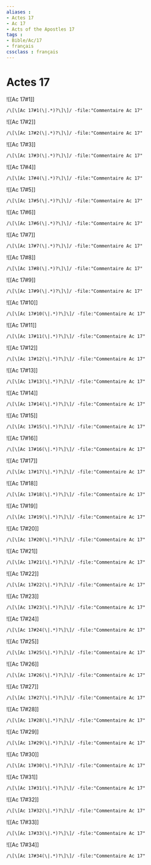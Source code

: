```yaml
---
aliases : 
- Actes 17
- Ac 17
- Acts of the Apostles 17
tags : 
- Bible/Ac/17
- français
cssclass : français
---
```


# Actes 17

![[Ac 17#1]]

```query
/\[\[Ac 17#1(\|.*)?\]\]/ -file:"Commentaire Ac 17"
```

![[Ac 17#2]]

```query
/\[\[Ac 17#2(\|.*)?\]\]/ -file:"Commentaire Ac 17"
```

![[Ac 17#3]]

```query
/\[\[Ac 17#3(\|.*)?\]\]/ -file:"Commentaire Ac 17"
```

![[Ac 17#4]]

```query
/\[\[Ac 17#4(\|.*)?\]\]/ -file:"Commentaire Ac 17"
```

![[Ac 17#5]]

```query
/\[\[Ac 17#5(\|.*)?\]\]/ -file:"Commentaire Ac 17"
```

![[Ac 17#6]]

```query
/\[\[Ac 17#6(\|.*)?\]\]/ -file:"Commentaire Ac 17"
```

![[Ac 17#7]]

```query
/\[\[Ac 17#7(\|.*)?\]\]/ -file:"Commentaire Ac 17"
```

![[Ac 17#8]]

```query
/\[\[Ac 17#8(\|.*)?\]\]/ -file:"Commentaire Ac 17"
```

![[Ac 17#9]]

```query
/\[\[Ac 17#9(\|.*)?\]\]/ -file:"Commentaire Ac 17"
```

![[Ac 17#10]]

```query
/\[\[Ac 17#10(\|.*)?\]\]/ -file:"Commentaire Ac 17"
```

![[Ac 17#11]]

```query
/\[\[Ac 17#11(\|.*)?\]\]/ -file:"Commentaire Ac 17"
```

![[Ac 17#12]]

```query
/\[\[Ac 17#12(\|.*)?\]\]/ -file:"Commentaire Ac 17"
```

![[Ac 17#13]]

```query
/\[\[Ac 17#13(\|.*)?\]\]/ -file:"Commentaire Ac 17"
```

![[Ac 17#14]]

```query
/\[\[Ac 17#14(\|.*)?\]\]/ -file:"Commentaire Ac 17"
```

![[Ac 17#15]]

```query
/\[\[Ac 17#15(\|.*)?\]\]/ -file:"Commentaire Ac 17"
```

![[Ac 17#16]]

```query
/\[\[Ac 17#16(\|.*)?\]\]/ -file:"Commentaire Ac 17"
```

![[Ac 17#17]]

```query
/\[\[Ac 17#17(\|.*)?\]\]/ -file:"Commentaire Ac 17"
```

![[Ac 17#18]]

```query
/\[\[Ac 17#18(\|.*)?\]\]/ -file:"Commentaire Ac 17"
```

![[Ac 17#19]]

```query
/\[\[Ac 17#19(\|.*)?\]\]/ -file:"Commentaire Ac 17"
```

![[Ac 17#20]]

```query
/\[\[Ac 17#20(\|.*)?\]\]/ -file:"Commentaire Ac 17"
```

![[Ac 17#21]]

```query
/\[\[Ac 17#21(\|.*)?\]\]/ -file:"Commentaire Ac 17"
```

![[Ac 17#22]]

```query
/\[\[Ac 17#22(\|.*)?\]\]/ -file:"Commentaire Ac 17"
```

![[Ac 17#23]]

```query
/\[\[Ac 17#23(\|.*)?\]\]/ -file:"Commentaire Ac 17"
```

![[Ac 17#24]]

```query
/\[\[Ac 17#24(\|.*)?\]\]/ -file:"Commentaire Ac 17"
```

![[Ac 17#25]]

```query
/\[\[Ac 17#25(\|.*)?\]\]/ -file:"Commentaire Ac 17"
```

![[Ac 17#26]]

```query
/\[\[Ac 17#26(\|.*)?\]\]/ -file:"Commentaire Ac 17"
```

![[Ac 17#27]]

```query
/\[\[Ac 17#27(\|.*)?\]\]/ -file:"Commentaire Ac 17"
```

![[Ac 17#28]]

```query
/\[\[Ac 17#28(\|.*)?\]\]/ -file:"Commentaire Ac 17"
```

![[Ac 17#29]]

```query
/\[\[Ac 17#29(\|.*)?\]\]/ -file:"Commentaire Ac 17"
```

![[Ac 17#30]]

```query
/\[\[Ac 17#30(\|.*)?\]\]/ -file:"Commentaire Ac 17"
```

![[Ac 17#31]]

```query
/\[\[Ac 17#31(\|.*)?\]\]/ -file:"Commentaire Ac 17"
```

![[Ac 17#32]]

```query
/\[\[Ac 17#32(\|.*)?\]\]/ -file:"Commentaire Ac 17"
```

![[Ac 17#33]]

```query
/\[\[Ac 17#33(\|.*)?\]\]/ -file:"Commentaire Ac 17"
```

![[Ac 17#34]]

```query
/\[\[Ac 17#34(\|.*)?\]\]/ -file:"Commentaire Ac 17"
```

